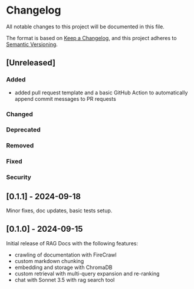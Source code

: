 # Changelog

All notable changes to this project will be documented in this file.

The format is based on [Keep a Changelog](https://keepachangelog.com/en/1.0.0/),
and this project adheres to [Semantic Versioning](https://semver.org/spec/v2.0.0.html).

## [Unreleased]

### Added
- added pull request template and a basic GitHub Action to automatically append commit messages to PR requests

### Changed

### Deprecated

### Removed

### Fixed

### Security

## [0.1.1] - 2024-09-18
Minor fixes, doc updates, basic tests setup.

## [0.1.0] - 2024-09-15
Initial release of RAG Docs with the following features:
  - crawling of documentation with FireCrawl
  - custom markdown chunking
  - embedding and storage with ChromaDB
  - custom retrieval with multi-query expansion and re-ranking
  - chat with Sonnet 3.5 with rag search tool

